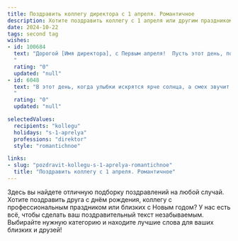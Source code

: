 ```yaml
---
title: Поздравить коллегу директора с 1 апреля. Романтичное
description: Хотите поздравить коллегу с 1 апреля или другим праздником? Наш ИИ создаст незабываемое поздравление, а вы обязательно выделитесь среди других.  
date: 2024-10-22
tags: second tag
wishes:
- id: 100684
  text: "Дорогой [Имя директора], с Первым апреля!  Пусть этот день, полный неожиданных сюрпризов и лёгкой игривости, станет предвестником весны в вашей душе и принесёт столько же ярких и незабываемых моментов, сколько звёзд на небе. Пусть ваша жизнь, как прекрасная мелодия, будет наполнена гармонией, вдохновением и бесконечной любовью к своему делу.  Счастья вам, дорогой коллега!
  "
  rating: "0"
  updated: "null"
- id: 6048
  text: "В этот день, когда улыбки искрятся ярче солнца, а смех звучит заразительнее весенней капели, позвольте выразить Вам, дорогой(ая) … (имя), свое восхищение! Пусть Ваша мудрость и управленческий талант, как по волшебству, продолжают вести наш корабль к успеху, а в Вашем сердце всегда цветет весна, наполняя его вдохновением и радостью! С 1 апреля!
  "
  rating: "0"
  updated: "null"

selectedValues:
  recipients: "kollegu"
  holidays: "s-1-aprelya"
  professions: "direktor"
  style: "romantichnoe"

links:
- slug: "pozdravit-kollegu-s-1-aprelya-romantichnoe"
  title: "Поздравить коллегу с 1 апреля. Романтичное"
---
```


Здесь вы найдете отличную подборку поздравлений на любой случай.
Хотите поздравить друга с днём рождения, коллегу с профессиональным праздником или близких с Новым годом? У нас есть всё, чтобы сделать ваш поздравительный текст незабываемым. Выбирайте нужную категорию и находите лучшие слова для ваших близких и друзей!

